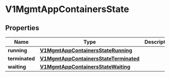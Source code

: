 # V1MgmtAppContainersState

## Properties
Name | Type | Description | Notes
------------ | ------------- | ------------- | -------------
**running** | [**V1MgmtAppContainersStateRunning**](V1MgmtAppContainersStateRunning.md) |  |  [optional]
**terminated** | [**V1MgmtAppContainersStateTerminated**](V1MgmtAppContainersStateTerminated.md) |  |  [optional]
**waiting** | [**V1MgmtAppContainersStateWaiting**](V1MgmtAppContainersStateWaiting.md) |  |  [optional]
